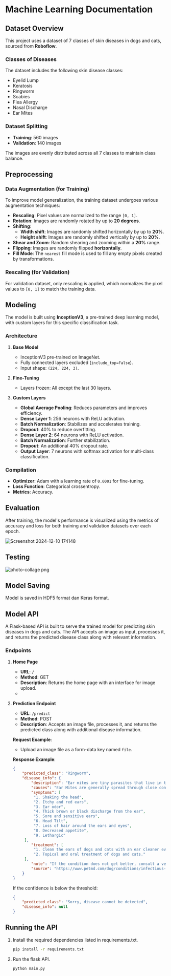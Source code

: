 # Machine Learning Documentation

## Dataset Overview

This project uses a dataset of 7 classes of skin diseases in dogs and cats, sourced from **Roboflow**.

### Classes of Diseases

The dataset includes the following skin disease classes:

- Eyelid Lump
- Keratosis
- Ringworm
- Scabies
- Flea Allergy
- Nasal Discharge
- Ear Mites

### Dataset Splitting

- **Training**: 560 images
- **Validation**: 140 images

The images are evenly distributed across all 7 classes to maintain class balance.

## Preprocessing

### Data Augmentation (for Training)
To improve model generalization, the training dataset undergoes various augmentation techniques:

- **Rescaling**: Pixel values are normalized to the range `[0, 1]`.
- **Rotation**: Images are randomly rotated by up to **20 degrees**.
- **Shifting**:
  - **Width shift**: Images are randomly shifted horizontally by up to **20%**.
  - **Height shift**: Images are randomly shifted vertically by up to **20%**.
- **Shear and Zoom**: Random shearing and zooming within a **20%** range.
- **Flipping**: Images are randomly flipped **horizontally**.
- **Fill Mode**: The `nearest` fill mode is used to fill any empty pixels created by transformations.

### Rescaling (for Validation)
For validation dataset, only rescaling is applied, which normalizes the pixel values to `[0, 1]` to match the training data.

## Modeling

The model is built using **InceptionV3**, a pre-trained deep learning model, with custom layers for this specific classification task.

### Architecture

1. **Base Model**  
   - InceptionV3 pre-trained on ImageNet.
   - Fully connected layers excluded (`include_top=False`).
   - Input shape: `(224, 224, 3)`.

2. **Fine-Tuning**  
   - Layers frozen: All except the last 30 layers.

3. **Custom Layers**
   - **Global Average Pooling**: Reduces parameters and improves efficiency.
   - **Dense Layer 1**: 256 neurons with ReLU activation.
   - **Batch Normalization**: Stabilizes and accelerates training.
   - **Dropout**: 40% to reduce overfitting.
   - **Dense Layer 2**: 64 neurons with ReLU activation.
   - **Batch Normalization**: Further stabilization.
   - **Dropout**: An additional 40% dropout rate.
   - **Output Layer**: 7 neurons with softmax activation for multi-class classification.

### Compilation

- **Optimizer**: Adam with a learning rate of `0.0001` for fine-tuning.
- **Loss Function**: Categorical crossentropy.
- **Metrics**: Accuracy.

## Evaluation

After training, the model's performance is visualized using the metrics of accuracy and loss for both training and validation datasets over each epoch. 

![Screenshot 2024-12-10 174148](https://github.com/user-attachments/assets/719131d3-a39c-4b67-a59a-6e1297b32823)

## Testing

![photo-collage png](https://github.com/user-attachments/assets/53622067-1a89-454a-a130-b2709deaee6a)

## Model Saving

Model is saved in HDF5 format dan Keras format.

## Model API

A Flask-based API is built to serve the trained model for predicting skin diseases in dogs and cats. The API accepts an image as input, processes it, and returns the predicted disease class along with relevant information.

### Endpoints

1. **Home Page**
   - **URL**: `/`
   - **Method**: GET
   - **Description**: Returns the home page with an interface for image upload.
   - 
2. **Prediction Endpoint**
   - **URL**: `/predict`
   - **Method**: POST
   - **Description**: Accepts an image file, processes it, and returns the predicted class along with additional disease information.

   **Request Example**:
   - Upload an image file as a form-data key named `file`.

   **Response Example**:
   ```json
   {
       "predicted_class": "Ringworm",
       "disease_info": {
           "description": "Ear mites are tiny parasites that live in the ear canal of dogs or cats causing itching, pain and abnormal discharge. If left untreated ear mites can lead to secondary infections or hearing loss.",
           "causes": "Ear Mites are generally spread through close contact with other animals, such as dogs or cats, that already have ear mites. Animals can contract ear mites from contaminated surroundings, bedding or toys. Animals that do not have monthly vaccinations are particularly at risk of ear mites if exposed.",
           "symptoms": [
            "1. Shaking the head",
            "2. Itchy and red ears",
            "3. Ear odor",
            "4. Thick brown or black discharge from the ear",
            "5. Sore and sensitive ears",
            "6. Head Tilt",
            "7. Loss of hair around the ears and eyes",
            "8. Decreased appetite",
            "9. Lethargic"
        ],
           "treatment": [
            "1. Clean the ears of dogs and cats with an ear cleaner every day or twice a day.", 
            "2. Topical and oral treatment of dogs and cats."
        ],
           "note": "If the condition does not get better, consult a veterinarian for further treatment.",
           "source": "https://www.petmd.com/dog/conditions/infectious-parasitic/ear-mites-dogs-what-are-they-and-how-do-you-treat-them"
       }
   }
   ```

   If the confidence is below the threshold:

   ```json
   {
       "predicted_class": "Sorry, disease cannot be detected",
       "disease_info": null
   }
   ```
## Running the API

1. Install the required dependencies listed in requirements.txt.

   ```bash
   pip install -r requirements.txt
   ```

2. Run the flask API.

   ```bash
   python main.py
   ```
